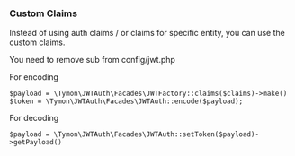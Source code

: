 ### Custom Claims

Instead of using auth claims / or claims for specific entity, you can use the custom claims.

You need to remove sub from config/jwt.php

For encoding
```
$payload = \Tymon\JWTAuth\Facades\JWTFactory::claims($claims)->make()
$token = \Tymon\JWTAuth\Facades\JWTAuth::encode($payload);
```

For decoding
```
$payload = \Tymon\JWTAuth\Facades\JWTAuth::setToken($payload)->getPayload()
```
